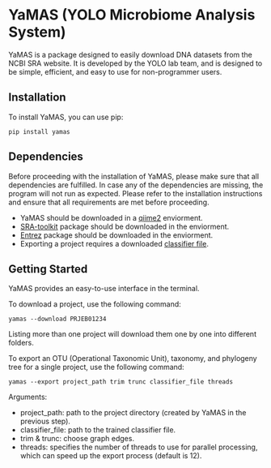 # YaMAS (YOLO Microbiome Analysis System)

YaMAS is a package designed to easily download DNA datasets from the NCBI SRA website. It is developed by the YOLO lab team, and is designed to be simple, efficient, and easy to use for non-programmer users.

## Installation

To install YaMAS, you can use pip:

```
pip install yamas
```

## Dependencies
Before proceeding with the installation of YaMAS, please make sure that all dependencies are fulfilled. In case any of the dependencies are missing, the program will not run as expected. Please refer to the installation instructions and ensure that all requirements are met before proceeding.
- YaMAS should be downloaded in a [qiime2](https://docs.qiime2.org/2023.2/) enviorment.
- [SRA-toolkit](https://github.com/ncbi/sra-tools/wiki/02.-Installing-SRA-Toolkit) package should be downloaded in the enviorment.
- [Entrez](https://anaconda.org/bioconda/entrez-direct) package should be downloaded in the enviorment.
- Exporting a project requires a downloaded [classifier file](https://data.qiime2.org/2022.8/common/gg-13-8-99-nb-classifier.qza).

## Getting Started

YaMAS provides an easy-to-use interface in the terminal.

To download a project, use the following command:
```
yamas --download PRJEB01234
```
Listing more than one project will download them one by one into different folders.

To export an OTU (Operational Taxonomic Unit), taxonomy, and phylogeny tree for a single project, use the following command:
```
yamas --export project_path trim trunc classifier_file threads
```
Arguments:
- project_path: path to the project directory (created by YaMAS in the previous step).
- classifier_file: path to the trained classifier file. 
- trim & trunc: choose graph edges. 
- threads: specifies the number of threads to use for parallel processing, which can speed up the export process (default is 12).

